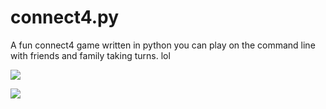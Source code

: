 # connect4.py  
A fun connect4 game written in python you can play on the command line with friends and family taking turns. lol
  
![](https://i.imgur.com/cqyz7zv.png)  
  
![](https://i.imgur.com/71FfJ1V.png)
